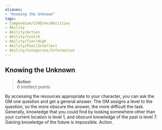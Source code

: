 ```yaml
---
aliases:
- "Knowing the Unknown"
tags:
- Compendium/CSRD/en/Abilities
- Ability
- Ability/Action
- Ability/Cost/6
- Ability/Tier/High
- Ability/Pool/Intellect
- Ability/Categories/Information
---
```


  
## Knowing the Unknown  
>**Action**  
>6 Intellect points
  
By accessing the resources appropriate to your character, you can ask the GM one question and get a general answer. The GM assigns a level to the question, so the more obscure the answer, the more difficult the task. Generally, knowledge that you could find by looking somewhere other than your current location is level 1, and obscure knowledge of the past is level 7. Gaining knowledge of the future is impossible. Action.